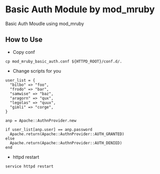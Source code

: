 # Basic Auth Module by mod_mruby

Basic Auth Moudle using mod_mruby

## How to Use

- Copy conf
```
cp mod_mruby_basic_auth.conf ${HTTPD_ROOT}/conf.d/.
```

- Change scripts for you
```
user_list = {
  "bilbo" => "foo",
  "frodo" => "bar",
  "samwise" => "baz",
  "aragorn" => "qux",
  "legolas" => "quux",
  "gimli" => "corge",
}

anp = Apache::AuthnProvider.new

if user_list[anp.user] == anp.password
  Apache.return(Apache::AuthnProvider::AUTH_GRANTED)
else
  Apache.return(Apache::AuthnProvider::AUTH_DENIED)
end
```

- httpd restart
```
service httpd restart
```
